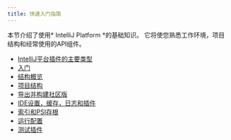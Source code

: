 ```yaml
---
title: 快速入门指南
---
```


本节介绍了使用* IntelliJ Platform *的基础知识。
它将使您熟悉工作环境，项目结构和经常使用的API组件。

* [IntelliJ平台插件的主要类型](basics/types_of_plugins.md)
* [入门](basics/getting_started.md)
* [结构概览](basics/architectural_overview.md)
* [项目结构](basics/project_structure.md)
* [导出并构建社区版](basics/checkout_and_build_community.md)
* [IDE设置，缓存，日志和插件](basics/settings_caches_logs.md)
* [索引和PSI存根](basics/indexing_and_psi_stubs.md)
* [运行配置](basics/run_configurations.md)
* [测试插件](basics/testing_plugins.md)
